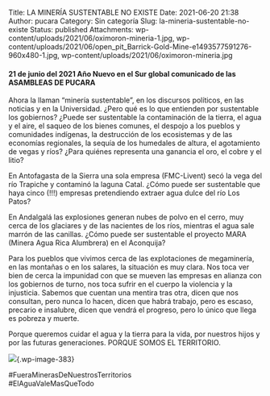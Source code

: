 Title: LA MINERÍA SUSTENTABLE NO EXISTE
Date: 2021-06-20 21:38
Author: pucara
Category: Sin categoría
Slug: la-mineria-sustentable-no-existe
Status: published
Attachments: wp-content/uploads/2021/06/oximoron-mineria-1.jpg, wp-content/uploads/2021/06/open_pit_Barrick-Gold-Mine-e1493577591276-960x480-1.jpg, wp-content/uploads/2021/06/oximoron-mineria.jpg

<!-- wp:heading {"level":4} -->

#### 21 de junio del 2021 Año Nuevo en el Sur global comunicado de las ASAMBLEAS DE PUCARA

<!-- /wp:heading -->

<!-- wp:paragraph -->

Ahora la llaman “minería sustentable”, en los discursos políticos, en las noticias y en la Universidad. ¿Pero qué es lo que entienden por sustentable los gobiernos? ¿Puede ser sustentable la contaminación de la tierra, el agua y el aire, el saqueo de los bienes comunes, el despojo a los pueblos y comunidades indígenas, la destrucción de los ecosistemas y de las economías regionales, la sequía de los humedales de altura, el agotamiento de vegas y ríos? ¿Para quiénes representa una ganancia el oro, el cobre y el litio?

<!-- /wp:paragraph -->

<!-- wp:paragraph -->

En Antofagasta de la Sierra una sola empresa (FMC-Livent) secó la vega del río Trapiche y contaminó la laguna Catal. ¿Cómo puede ser sustentable que haya cinco (!!!) empresas pretendiendo extraer agua dulce del río Los Patos?

<!-- /wp:paragraph -->

<!-- wp:paragraph -->

En Andalgalá las explosiones generan nubes de polvo en el cerro, muy cerca de los glaciares y de las nacientes de los ríos, mientras el agua sale marrón de las canillas. ¿Cómo puede ser sustentable el proyecto MARA (Minera Agua Rica Alumbrera) en el Aconquija?

<!-- /wp:paragraph -->

<!-- wp:paragraph -->

Para los pueblos que vivimos cerca de las explotaciones de megaminería, en las montañas o en los salares, la situación es muy clara. Nos toca ver bien de cerca la impunidad con que se mueven las empresas en alianza con los gobiernos de turno, nos toca sufrir en el cuerpo la violencia y la injusticia. Sabemos que cuentan una mentira tras otra, dicen que nos consultan, pero nunca lo hacen, dicen que habrá trabajo, pero es escaso, precario e insalubre, dicen que vendrá el progreso, pero lo único que llega es pobreza y muerte.

<!-- /wp:paragraph -->

<!-- wp:paragraph -->

Porque queremos cuidar el agua y la tierra para la vida, por nuestros hijos y por las futuras generaciones. PORQUE SOMOS EL TERRITORIO.

<!-- /wp:paragraph -->

<!-- wp:image {"id":383,"sizeSlug":"large","linkDestination":"none"} -->

![]({static}wp-content/uploads/2021/06/oximoron-mineria-1.jpg){.wp-image-383}

<!-- /wp:image -->

<!-- wp:paragraph -->

\#FueraMinerasDeNuestrosTerritorios  
\#ElAguaValeMasQueTodo

<!-- /wp:paragraph -->

